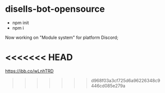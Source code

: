 # disells-bot-opensource

- npm init
- npm i

Now working on "Module system" for platform Discord;

<<<<<<< HEAD
=======
https://ibb.co/wLnhTRD
>>>>>>> d968f03a3cf725d6a96226348c9446cd085e279a
